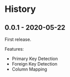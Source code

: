 # History

## 0.0.1 - 2020-05-22

First release.

Features:

* Primary Key Detection
* Foreign Key Detection
* Column Mapping
